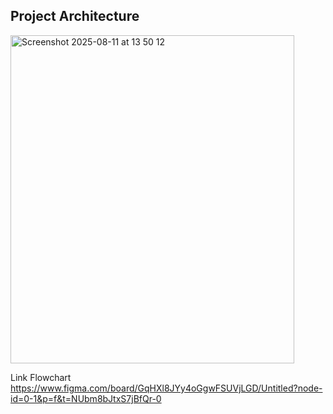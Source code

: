 
## Project Architecture
<img width="454" height="525" alt="Screenshot 2025-08-11 at 13 50 12" src="https://github.com/user-attachments/assets/4cb78e62-1f9f-4063-97f5-5af2f5492a64" />

Link Flowchart
https://www.figma.com/board/GqHXl8JYy4oGgwFSUVjLGD/Untitled?node-id=0-1&p=f&t=NUbm8bJtxS7jBfQr-0

